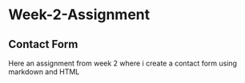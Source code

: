 # Week-2-Assignment

## Contact Form 

Here an assignment from week 2 where i create a contact form using markdown and HTML

